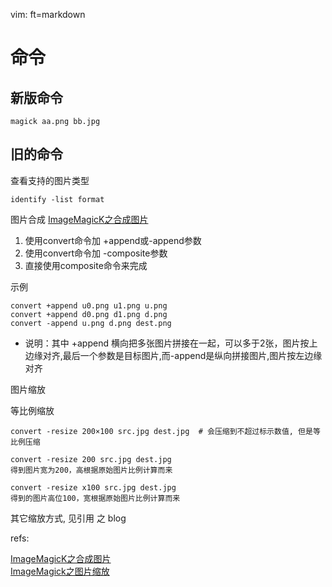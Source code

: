   vim: ft=markdown

# 命令
## 新版命令
`magick aa.png bb.jpg`

## 旧的命令
查看支持的图片类型

    identify -list format
图片合成 [ImageMagicK之合成图片][1]  
1. 使用convert命令加 +append或-append参数
2. 使用convert命令加 -composite参数
3. 直接使用composite命令来完成

示例

    convert +append u0.png u1.png u.png
    convert +append d0.png d1.png d.png
    convert -append u.png d.png dest.png
- 说明：其中 +append 横向把多张图片拼接在一起，可以多于2张，图片按上边缘对齐,最后一个参数是目标图片,而-append是纵向拼接图片,图片按左边缘对齐

图片缩放

 等比例缩放

    convert -resize 200×100 src.jpg dest.jpg  # 会压缩到不超过标示数值, 但是等比例压缩

    convert -resize 200 src.jpg dest.jpg
    得到图片宽为200，高根据原始图片比例计算而来

    convert -resize x100 src.jpg dest.jpg
    得到的图片高位100，宽根据原始图片比例计算而来

其它缩放方式, 见引用 之 blog 


    




refs:  

[ImageMagicK之合成图片][1]  
[ImageMagick之图片缩放][2]  


[1]: http://www.netingcn.com/imagemagick-composite.html  
[2]: http://www.netingcn.com/imagemagick-resize.html
